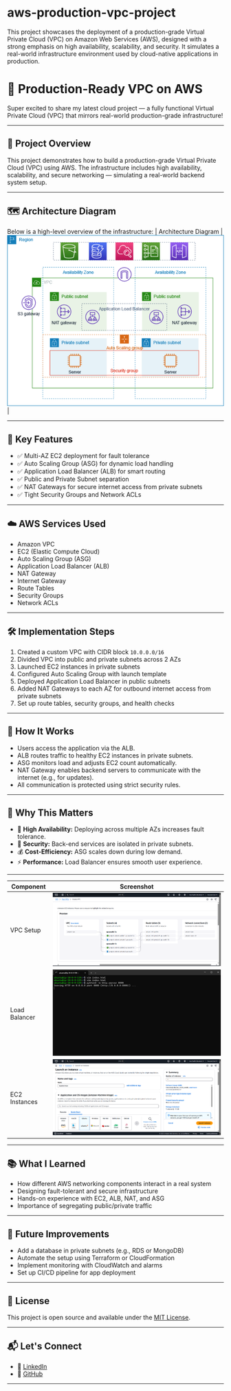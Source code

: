 # aws-production-vpc-project
This project showcases the deployment of a production-grade Virtual Private Cloud (VPC) on Amazon Web Services (AWS), designed with a strong emphasis on high availability, scalability, and security. It simulates a real-world infrastructure environment used by cloud-native applications in production.

# 🚀 Production-Ready VPC on AWS

Super excited to share my latest cloud project — a fully functional Virtual Private Cloud (VPC) that mirrors real-world production-grade infrastructure!

---

## 📘 Project Overview

This project demonstrates how to build a production-grade Virtual Private Cloud (VPC) using AWS. The infrastructure includes high availability, scalability, and secure networking — simulating a real-world backend system setup.

---

## 🗺️ Architecture Diagram

Below is a high-level overview of the infrastructure:
| Architecture Diagram    | ![Architecture Diagram](arch.png) |



---

## 🔧 Key Features

- ✅ Multi-AZ EC2 deployment for fault tolerance  
- ✅ Auto Scaling Group (ASG) for dynamic load handling  
- ✅ Application Load Balancer (ALB) for smart routing  
- ✅ Public and Private Subnet separation  
- ✅ NAT Gateways for secure internet access from private subnets  
- ✅ Tight Security Groups and Network ACLs  

---

## ☁️ AWS Services Used

- Amazon VPC  
- EC2 (Elastic Compute Cloud)  
- Auto Scaling Group (ASG)  
- Application Load Balancer (ALB)  
- NAT Gateway  
- Internet Gateway  
- Route Tables  
- Security Groups  
- Network ACLs  

---

## 🛠️ Implementation Steps

1. Created a custom VPC with CIDR block `10.0.0.0/16`  
2. Divided VPC into public and private subnets across 2 AZs  
3. Launched EC2 instances in private subnets  
4. Configured Auto Scaling Group with launch template  
5. Deployed Application Load Balancer in public subnets  
6. Added NAT Gateways to each AZ for outbound internet access from private subnets  
7. Set up route tables, security groups, and health checks  

---

## 🔄 How It Works

- Users access the application via the ALB.  
- ALB routes traffic to healthy EC2 instances in private subnets.  
- ASG monitors load and adjusts EC2 count automatically.  
- NAT Gateway enables backend servers to communicate with the internet (e.g., for updates).  
- All communication is protected using strict security rules.  

---

## 🎯 Why This Matters

- 🔁 **High Availability:** Deploying across multiple AZs increases fault tolerance.  
- 🔐 **Security:** Back-end services are isolated in private subnets.  
- 💰 **Cost-Efficiency:** ASG scales down during low demand.  
- ⚡ **Performance:** Load Balancer ensures smooth user experience.  

---



| Component        | Screenshot        |
|------------------|-------------------|
| VPC Setup        | ![VPC](vpc.png) |
| Load Balancer    | ![ALB](server.png) |
| EC2 Instances    | ![EC2](ec2.png) |

---

## 📚 What I Learned

- How different AWS networking components interact in a real system  
- Designing fault-tolerant and secure infrastructure  
- Hands-on experience with EC2, ALB, NAT, and ASG  
- Importance of segregating public/private traffic  

---

## 🚀 Future Improvements

- Add a database in private subnets (e.g., RDS or MongoDB)  
- Automate the setup using Terraform or CloudFormation  
- Implement monitoring with CloudWatch and alarms  
- Set up CI/CD pipeline for app deployment  

---

## 📄 License

This project is open source and available under the [MIT License](LICENSE).

---

## 📬 Let's Connect

- 🔗 [LinkedIn](https://linkedin.com/in/devansh-soni)  
- 🐙 [GitHub](https://github.com/Devansh-Soni-1909)

---


